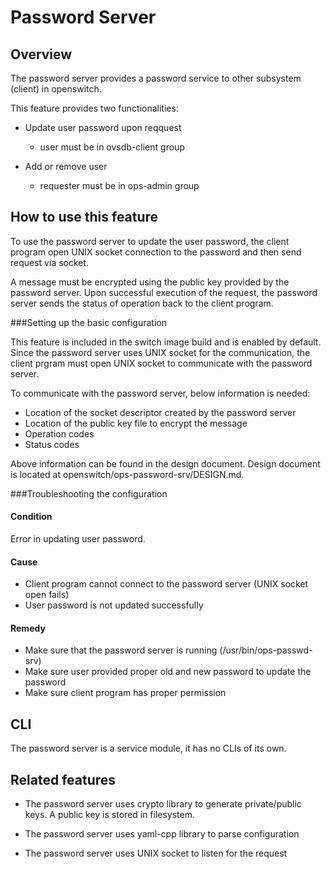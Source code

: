 # Password Server

## Overview ##
The password server provides a password service to other subsystem (client) in
openswitch.

This feature provides two functionalities:

- Update user password upon reqquest
  - user must be in ovsdb-client group

- Add or remove user
  - requester must be in ops-admin group

## How to use this feature ##
To use the password server to update the user password, the client program
open UNIX socket connection to the password and then send request via socket.

A message must be encrypted using the public key provided by the password server.
Upon successful execution of the request, the password server sends the status
of operation back to the client program.

###Setting up the basic configuration

This feature is included in the switch image build and is enabled by default.
Since the password server uses UNIX socket for the communication, the client
prgram must open UNIX socket to communicate with the password server.

To communicate with the password server, below information is needed:
- Location of the socket descriptor created by the password server
- Location of the public key file to encrypt the message
- Operation codes
- Status codes

Above information can be found in the design document.  Design document is
located at openswitch/ops-password-srv/DESIGN.md.

###Troubleshooting the configuration

#### Condition
Error in updating user password.
#### Cause
- Client program cannot connect to the password server (UNIX socket open fails)
- User password is not updated successfully
#### Remedy
- Make sure that the password server is running (/usr/bin/ops-passwd-srv)
- Make sure user provided proper old and new password to update the password
- Make sure client program has proper permission

## CLI ##
The password server is a service module, it has no CLIs of its own.

## Related features ##
- The password server uses crypto library to generate private/public keys.  A public
key is stored in filesystem.

- The password server uses yaml-cpp library to parse configuration

- The password server uses UNIX socket to listen for the request